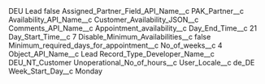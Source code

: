 <?xml version="1.0" encoding="UTF-8"?>
<CustomMetadata xmlns="http://soap.sforce.com/2006/04/metadata" xmlns:xsi="http://www.w3.org/2001/XMLSchema-instance" xmlns:xsd="http://www.w3.org/2001/XMLSchema">
    <label>DEU Lead</label>
    <protected>false</protected>
    <values>
        <field>Assigned_Partner_Field_API_Name__c</field>
        <value xsi:type="xsd:string">PAK_Partner__c</value>
    </values>
    <values>
        <field>Availability_API_Name__c</field>
        <value xsi:type="xsd:string">Customer_Availability_JSON__c</value>
    </values>
    <values>
        <field>Comments_API_Name__c</field>
        <value xsi:type="xsd:string">Appointment_availability__c</value>
    </values>
    <values>
        <field>Day_End_Time__c</field>
        <value xsi:type="xsd:string">21</value>
    </values>
    <values>
        <field>Day_Start_Time__c</field>
        <value xsi:type="xsd:string">7</value>
    </values>
    <values>
        <field>Disable_Minimum_Availabilities__c</field>
        <value xsi:type="xsd:boolean">false</value>
    </values>
    <values>
        <field>Minimum_required_days_for_appointment__c</field>
        <value xsi:nil="true"/>
    </values>
    <values>
        <field>No_of_weeks__c</field>
        <value xsi:type="xsd:string">4</value>
    </values>
    <values>
        <field>Object_API_Name__c</field>
        <value xsi:type="xsd:string">Lead</value>
    </values>
    <values>
        <field>Record_Type_Developer_Name__c</field>
        <value xsi:type="xsd:string">DEU_NT_Customer</value>
    </values>
    <values>
        <field>Unoperational_No_of_hours__c</field>
        <value xsi:nil="true"/>
    </values>
    <values>
        <field>User_Locale__c</field>
        <value xsi:type="xsd:string">de_DE</value>
    </values>
    <values>
        <field>Week_Start_Day__c</field>
        <value xsi:type="xsd:string">Monday</value>
    </values>
</CustomMetadata>
